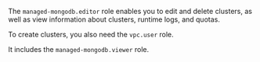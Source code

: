 The `managed-mongodb.editor` role enables you to edit and delete clusters, as well as view information about clusters, runtime logs, and quotas.

To create clusters, you also need the `vpc.user` role.

It includes the `managed-mongodb.viewer` role.